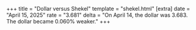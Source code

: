 +++
title = "Dollar versus Shekel"
template = "shekel.html"
[extra]
date = "April 15, 2025"
rate = "3.681"
delta = "On April 14, the dollar was 3.683. The dollar became 0.060% weaker."
+++
